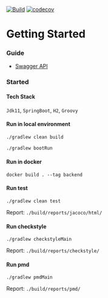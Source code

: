 [![Build](https://github.com/laufermi/spring-in-action/actions/workflows/gradle.yml/badge.svg)](https://github.com/laufermi/spring-in-action/actions/workflows/gradle.yml?query=workflow%3A%22build%22+branch%3Amain)
[![codecov](https://codecov.io/gh/laufermi/spring-in-action/branch/main/graph/badge.svg?token=YB1G4RWQ2S)](https://codecov.io/gh/laufermi/spring-in-action)

# Getting Started

### Guide

* [Swagger API](http://localhost:8080/api/swagger-ui/)

### Started

#### Tech Stack
`Jdk11`, `SpringBoot`, `H2`, `Groovy`

#### Run in local environment

```bash
./gradlew clean build

./gradlew bootRun
```

#### Run in docker
```shell
docker build . --tag backend
```

#### Run test
```shell
./gradlew clean test
```
Report: `./build/reports/jacoco/html/`

#### Run checkstyle
```shell
./gradlew checkstyleMain
```
Report: `./build/reports/checkstyle/`

#### Run pmd
```shell
./gradlew pmdMain
```
Report: `./build/reports/pmd/`

